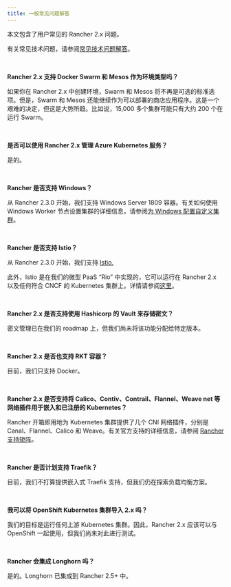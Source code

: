 ```yaml
---
title: 一般常见问题解答
---
```


本文包含了用户常见的 Rancher 2.x 问题。

有关常见技术问题，请参阅[常见技术问题解答](technical-items.md)。

<br/>

**Rancher 2.x 支持 Docker Swarm 和 Mesos 作为环境类型吗？**

如果你在 Rancher 2.x 中创建环境，Swarm 和 Mesos 将不再是可选的标准选项。但是，Swarm 和 Mesos 还能继续作为可以部署的商店应用程序。这是一个艰难的决定，但这是大势所趋。比如说，15,000 多个集群可能只有大约 200 个在运行 Swarm。

<br/>

**是否可以使用 Rancher 2.x 管理 Azure Kubernetes 服务？**

是的。

<br/>

**Rancher 是否支持 Windows？**

从 Rancher 2.3.0 开始，我们支持 Windows Server 1809 容器。有关如何使用 Windows Worker 节点设置集群的详细信息，请参阅[为 Windows 配置自定义集群](../pages-for-subheaders/use-windows-clusters.md)。

<br/>

**Rancher 是否支持 Istio？**

从 Rancher 2.3.0 开始，我们支持 [Istio.](../pages-for-subheaders/istio.md)

此外，Istio 是在我们的微型 PaaS “Rio” 中实现的，它可以运行在 Rancher 2.x 以及任何符合 CNCF 的 Kubernetes 集群上。详情请参阅[这里](https://rio.io/)。

<br/>

**Rancher 2.x 是否支持使用 Hashicorp 的 Vault 来存储密文？**

密文管理已在我们的 roadmap 上，但我们尚未将该功能分配给特定版本。

<br/>

**Rancher 2.x 是否也支持 RKT 容器？**

目前，我们只支持 Docker。

<br/>

**Rancher 2.x 是否支持将 Calico、Contiv、Contrail、Flannel、Weave net 等网络插件用于嵌入和已注册的 Kubernetes？**

Rancher 开箱即用地为 Kubernetes 集群提供了几个 CNI 网络插件，分别是 Canal、Flannel、Calico 和 Weave。有关官方支持的详细信息，请参阅 [Rancher 支持矩阵](https://rancher.com/support-maintenance-terms/)。

<br/>

**Rancher 是否计划支持 Traefik？**

目前，我们不打算提供嵌入式 Traefik 支持，但我们仍在探索负载均衡方案。

<br/>

**我可以将 OpenShift Kubernetes 集群导入 2.x 吗？**

我们的目标是运行任何上游 Kubernetes 集群。因此，Rancher 2.x 应该可以与 OpenShift 一起使用，但我们尚未对此进行测试。

<br/>

**Rancher 会集成 Longhorn 吗？**

是的。Longhorn 已集成到 Rancher 2.5+ 中。
